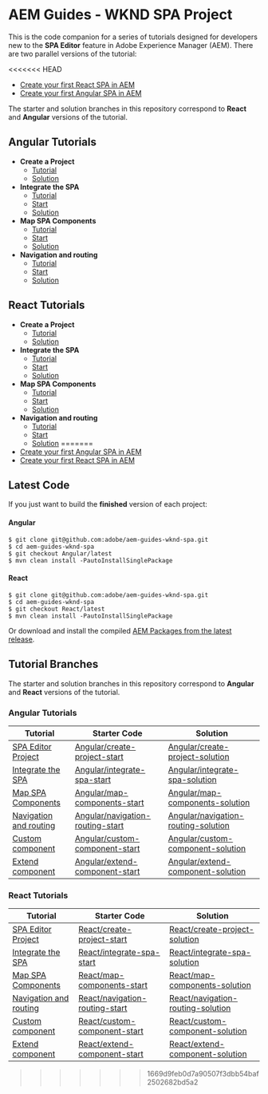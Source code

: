 # AEM Guides - WKND SPA Project

This is the code companion for a series of tutorials designed for developers new to the **SPA Editor** feature in Adobe Experience Manager (AEM). There are two parallel versions of the tutorial:

<<<<<<< HEAD
* [Create your first React SPA in AEM](https://docs.adobe.com/content/help/en/experience-manager-learn/tutorials/develop-spa-react/overview.html)
* [Create your first Angular SPA in AEM](https://docs-stg.corp.adobe.com/content/help/en/experience-manager-learn/tutorials/develop-spa-angular/overview.html)

The starter and solution branches in this repository correspond to **React** and **Angular** versions of the tutorial.

## Angular Tutorials

* **Create a Project**
  * [Tutorial](https://docs.adobe.com/content/help/en/experience-manager-learn/tutorials/develop-spa-angular/create-project.html)
  * [Solution](https://github.com/adobe/aem-guides-wknd-spa/tree/Angular/create-project-solution)
* **Integrate the SPA**
  * [Tutorial](https://docs.adobe.com/content/help/en/experience-manager-learn/tutorials/develop-spa-angular/integrate-spa.html)
  * [Start](https://github.com/adobe/aem-guides-wknd-spa/tree/Angular/integrate-spa-start)
  * [Solution](https://github.com/adobe/aem-guides-wknd-spa/tree/Angular/integrate-spa-solution)
* **Map SPA Components**
  * [Tutorial](https://docs.adobe.com/content/help/en/experience-manager-learn/tutorials/develop-spa-angular/map-components.html)
  * [Start](https://github.com/adobe/aem-guides-wknd-spa/tree/Angular/map-components-start)
  * [Solution](https://github.com/adobe/aem-guides-wknd-spa/tree/Angular/map-components-solution)
* **Navigation and routing**
  * [Tutorial](https://docs.adobe.com/content/help/en/experience-manager-learn/tutorials/develop-spa-angular/navigation-routing.html)
  * [Start](https://github.com/adobe/aem-guides-wknd-spa/tree/Angular/navigation-routing-start)
  * [Solution](https://github.com/adobe/aem-guides-wknd-spa/tree/Angular/navigation-routing-solution)

## React Tutorials

* **Create a Project**
  * [Tutorial](https://docs.adobe.com/content/help/en/experience-manager-learn/tutorials/develop-spa-react/create-project.html)
  * [Solution](https://github.com/adobe/aem-guides-wknd-spa/tree/React/create-project-solution)
* **Integrate the SPA**
  * [Tutorial](https://docs.adobe.com/content/help/en/experience-manager-learn/tutorials/develop-spa-react/integrate-spa.html)
  * [Start](https://github.com/adobe/aem-guides-wknd-spa/tree/React/integrate-spa-start)
  * [Solution](https://github.com/adobe/aem-guides-wknd-spa/tree/React/integrate-spa-solution)
* **Map SPA Components**
  * [Tutorial](https://docs.adobe.com/content/help/en/experience-manager-learn/tutorials/develop-spa-react/map-components.html)
  * [Start](https://github.com/adobe/aem-guides-wknd-spa/tree/React/map-components-start)
  * [Solution](https://github.com/adobe/aem-guides-wknd-spa/tree/React/map-components-solution)
* **Navigation and routing**
  * [Tutorial](https://docs.adobe.com/content/help/en/experience-manager-learn/tutorials/develop-spa-react/navigation-routing.html)
  * [Start](https://github.com/adobe/aem-guides-wknd-spa/tree/React/navigation-routing-start)
  * [Solution](https://github.com/adobe/aem-guides-wknd-spa/tree/React/navigation-routing-solution)
=======
* [Create your first Angular SPA in AEM](https://docs.adobe.com/content/help/en/experience-manager-learn/spa-angular-tutorial/overview.html)
* [Create your first React SPA in AEM](https://docs.adobe.com/content/help/en/experience-manager-learn/spa-react-tutorial/overview.html)

## Latest Code

If you just want to build the **finished** version of each project:

#### Angular

```shell
$ git clone git@github.com:adobe/aem-guides-wknd-spa.git
$ cd aem-guides-wknd-spa
$ git checkout Angular/latest
$ mvn clean install -PautoInstallSinglePackage
```

#### React

```shell
$ git clone git@github.com:adobe/aem-guides-wknd-spa.git
$ cd aem-guides-wknd-spa
$ git checkout React/latest
$ mvn clean install -PautoInstallSinglePackage
```

Or download and install the compiled [AEM Packages from the latest release](https://github.com/adobe/aem-guides-wknd-spa/releases).

## Tutorial Branches

The starter and solution branches in this repository correspond to **Angular** and **React** versions of the tutorial.

### Angular Tutorials

| Tutorial | Starter Code | Solution |
|----------|--------------|----------|
| [SPA Editor Project](https://docs.adobe.com/content/help/en/experience-manager-learn/spa-angular-tutorial/create-project.html) | [Angular/create-project-start](https://github.com/adobe/aem-guides-wknd-spa/tree/Angular/create-project-start) | [Angular/create-project-solution](https://github.com/adobe/aem-guides-wknd-spa/tree/Angular/create-project-solution) |
| [Integrate the SPA](https://docs.adobe.com/content/help/en/experience-manager-learn/spa-angular-tutorial/integrate-spa.html) | [Angular/integrate-spa-start](https://github.com/adobe/aem-guides-wknd-spa/tree/Angular/integrate-spa-start) | [Angular/integrate-spa-solution](https://github.com/adobe/aem-guides-wknd-spa/tree/Angular/integrate-spa-solution) |
| [Map SPA Components](https://docs.adobe.com/content/help/en/experience-manager-learn/spa-angular-tutorial/map-components.html) | [Angular/map-components-start](https://github.com/adobe/aem-guides-wknd-spa/tree/Angular/map-components-start) | [Angular/map-components-solution](https://github.com/adobe/aem-guides-wknd-spa/tree/Angular/map-components-solution) |
| [Navigation and routing](https://docs.adobe.com/content/help/en/experience-manager-learn/spa-angular-tutorial/navigation-routing.html) | [Angular/navigation-routing-start](https://github.com/adobe/aem-guides-wknd-spa/tree/Angular/navigation-routing-start) | [Angular/navigation-routing-solution](https://github.com/adobe/aem-guides-wknd-spa/tree/Angular/navigation-routing-solution) |
| [Custom component](https://docs.adobe.com/content/help/en/experience-manager-learn/spa-angular-tutorial/custom-component.html) | [Angular/custom-component-start](https://github.com/adobe/aem-guides-wknd-spa/tree/Angular/custom-component-start) | [Angular/custom-component-solution](https://github.com/adobe/aem-guides-wknd-spa/tree/Angular/custom-component-solution) |
| [Extend component](https://docs.adobe.com/content/help/en/experience-manager-learn/spa-angular-tutorial/extend-component.html) | [Angular/extend-component-start](https://github.com/adobe/aem-guides-wknd-spa/tree/Angular/extend-component-start) | [Angular/extend-component-solution](https://github.com/adobe/aem-guides-wknd-spa/tree/Angular/extend-component-solution) |

### React Tutorials

| Tutorial | Starter Code | Solution |
|----------|--------------|----------|
| [SPA Editor Project](https://docs.adobe.com/content/help/en/experience-manager-learn/spa-react-tutorial/create-project.html) | [React/create-project-start](https://github.com/adobe/aem-guides-wknd-spa/tree/React/create-project-start) | [React/create-project-solution](https://github.com/adobe/aem-guides-wknd-spa/tree/React/create-project-solution) |
| [Integrate the SPA](https://docs.adobe.com/content/help/en/experience-manager-learn/spa-react-tutorial/integrate-spa.html) | [React/integrate-spa-start](https://github.com/adobe/aem-guides-wknd-spa/tree/React/integrate-spa-start) | [React/integrate-spa-solution](https://github.com/adobe/aem-guides-wknd-spa/tree/React/integrate-spa-solution) |
| [Map SPA Components](https://docs.adobe.com/content/help/en/experience-manager-learn/spa-react-tutorial/map-components.html) | [React/map-components-start](https://github.com/adobe/aem-guides-wknd-spa/tree/React/map-components-start) | [React/map-components-solution](https://github.com/adobe/aem-guides-wknd-spa/tree/React/map-components-solution) |
| [Navigation and routing](https://docs.adobe.com/content/help/en/experience-manager-learn/spa-react-tutorial/navigation-routing.html) | [React/navigation-routing-start](https://github.com/adobe/aem-guides-wknd-spa/tree/React/navigation-routing-start) | [React/navigation-routing-solution](https://github.com/adobe/aem-guides-wknd-spa/tree/React/navigation-routing-solution) |
| [Custom component](https://docs.adobe.com/content/help/en/experience-manager-learn/spa-react-tutorial/custom-component.html) | [React/custom-component-start](https://github.com/adobe/aem-guides-wknd-spa/tree/React/custom-component-start) | [React/custom-component-solution](https://github.com/adobe/aem-guides-wknd-spa/tree/React/custom-component-solution) |
| [Extend component](https://docs.adobe.com/content/help/en/experience-manager-learn/spa-react-tutorial/extend-component.html) | [React/extend-component-start](https://github.com/adobe/aem-guides-wknd-spa/tree/React/extend-component-start) | [React/extend-component-solution](https://github.com/adobe/aem-guides-wknd-spa/tree/React/extend-component-solution) |
>>>>>>> 1669d9feb0d7a90507f3dbb54baf2502682bd5a2
